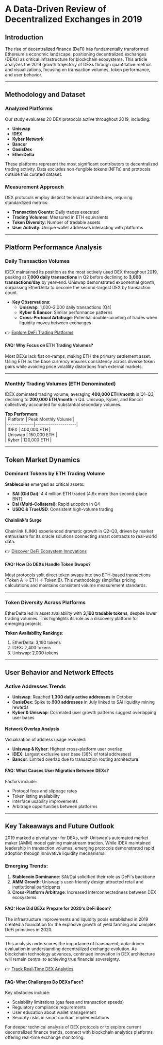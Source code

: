 # A Data-Driven Review of Decentralized Exchanges in 2019  

## Introduction  
The rise of decentralized finance (DeFi) has fundamentally transformed Ethereum's economic landscape, positioning decentralized exchanges (DEXs) as critical infrastructure for blockchain ecosystems. This article analyzes the 2019 growth trajectory of DEXs through quantitative metrics and visualizations, focusing on transaction volumes, token performance, and user behavior.  

---

## Methodology and Dataset  

### Analyzed Platforms  
Our study evaluates 20 DEX protocols active throughout 2019, including:  
- **Uniswap**  
- **IDEX**  
- **Kyber Network**  
- **Bancor**  
- **OasisDex**  
- **EtherDelta**  

These platforms represent the most significant contributors to decentralized trading activity. Data excludes non-fungible tokens (NFTs) and protocols outside this curated dataset.  

### Measurement Approach  
DEX protocols employ distinct technical architectures, requiring standardized metrics:  
- **Transaction Counts**: Daily trades executed  
- **Trading Volumes**: Measured in ETH equivalents  
- **Token Diversity**: Number of tradable assets  
- **User Activity**: Unique wallet addresses interacting with platforms  

---

## Platform Performance Analysis  

### Daily Transaction Volumes  

IDEX maintained its position as the most actively used DEX throughout 2019, peaking at **7,000 daily transactions** in Q2 before declining to **3,000 transactions/day** by year-end. Uniswap demonstrated exponential growth, surpassing EtherDelta to become the second-largest DEX by transaction count.  

- **Key Observations**:  
  - **Uniswap**: 1,000–2,000 daily transactions (Q4)  
  - **Kyber & Bancor**: Similar performance patterns  
  - **Cross-Protocol Arbitrage**: Potential double-counting of trades when liquidity moves between exchanges  

👉 [Explore DeFi Trading Platforms](https://bit.ly/okx-bonus)  

#### FAQ: Why Focus on ETH Trading Volumes?  
Most DEXs lack fiat on-ramps, making ETH the primary settlement asset. Using ETH as the base currency ensures consistency across diverse token pairs while avoiding price volatility distortions from external markets.  

---

### Monthly Trading Volumes (ETH Denominated)  

IDEX dominated trading volume, averaging **400,000 ETH/month** in Q1–Q3, declining to **200,000 ETH/month** in Q4. Uniswap, Kyber, and Bancor collectively accounted for substantial secondary volumes.  

**Top Performers**:  
| Platform     | Peak Monthly Volume |  
|--------------|---------------------|  
| IDEX         | 400,000 ETH         |  
| Uniswap      | 150,000 ETH         |  
| Kyber        | 120,000 ETH         |  

---

## Token Market Dynamics  

### Dominant Tokens by ETH Trading Volume  

**Stablecoins** emerged as critical assets:  
- **SAI (Old Dai)**: 4.4 million ETH traded (4.6x more than second-place BNT)  
- **Dai (Multi-Collateral)**: Rapid adoption in Q4  
- **USDC & TrueUSD**: Consistent high-volume trading  

#### Chainlink's Surge  
Chainlink (LINK) experienced dramatic growth in Q2–Q3, driven by market enthusiasm for its oracle solutions connecting smart contracts to real-world data.  

👉 [Discover DeFi Ecosystem Innovations](https://bit.ly/okx-bonus)  

#### FAQ: How Do DEXs Handle Token Swaps?  
Most protocols split direct token swaps into two ETH-based transactions (Token A → ETH → Token B). This methodology simplifies pricing calculations and maintains consistent volume measurement standards.  

---

### Token Diversity Across Platforms  

EtherDelta led in asset availability with **3,190 tradable tokens**, despite lower trading volumes. This highlights its role as a discovery platform for emerging projects.  

**Token Availability Rankings**:  
1. EtherDelta: 3,190 tokens  
2. IDEX: 2,400 tokens  
3. Uniswap: 2,000 tokens  

---

## User Behavior and Network Effects  

### Active Addresses Trends  

- **Uniswap**: Reached **1,300 daily active addresses** in October  
- **OasisDex**: Spike to **900 addresses** in July linked to SAI liquidity mining rewards  
- **Kyber & Uniswap**: Correlated user growth patterns suggest overlapping user bases  

#### Network Overlap Analysis  
Visualization of address usage revealed:  
- **Uniswap & Kyber**: Highest cross-platform user overlap  
- **IDEX**: Largest exclusive user base (38% of total addresses)  
- **Bancor**: Limited overlap due to transaction routing architecture  

#### FAQ: What Causes User Migration Between DEXs?  
Factors include:  
- Protocol fees and slippage rates  
- Token listing availability  
- Interface usability improvements  
- Arbitrage opportunities between platforms  

---

## Key Takeaways and Future Outlook  

2019 marked a pivotal year for DEXs, with Uniswap's automated market maker (AMM) model gaining mainstream traction. While IDEX maintained leadership in transaction volumes, emerging protocols demonstrated rapid adoption through innovative liquidity mechanisms.  

### Emerging Trends:  
1. **Stablecoin Dominance**: SAI/Dai solidified their role as DeFi's backbone  
2. **AMM Growth**: Uniswap's user-friendly design attracted retail and institutional participants  
3. **Cross-Platform Arbitrage**: Increased interconnectedness between DEX ecosystems  

#### FAQ: How Did DEXs Prepare for 2020's DeFi Boom?  
The infrastructure improvements and liquidity pools established in 2019 created a foundation for the explosive growth of yield farming and complex DeFi primitives in 2020.  

---

This analysis underscores the importance of transparent, data-driven evaluation in understanding decentralized exchange evolution. As blockchain technology advances, continued innovation in DEX architecture will remain central to achieving true financial sovereignty.  

👉 [Track Real-Time DEX Analytics](https://bit.ly/okx-bonus)  

#### FAQ: What Challenges Do DEXs Face?  
Key obstacles include:  
- Scalability limitations (gas fees and transaction speeds)  
- Regulatory compliance requirements  
- User education about wallet management  
- Security risks in smart contract implementations  

For deeper technical analysis of DEX protocols or to explore current decentralized finance trends, connect with blockchain analytics platforms offering real-time exchange monitoring.